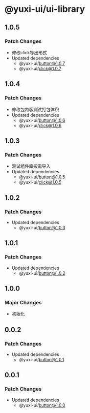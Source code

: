 # @yuxi-ui/ui-library

## 1.0.5

### Patch Changes

- 修改click导出形式
- Updated dependencies
  - @yuxi-ui/button@1.0.7
  - @yuxi-ui/click@1.0.7

## 1.0.4

### Patch Changes

- 修改包内容测试打包体积
- Updated dependencies
  - @yuxi-ui/button@1.0.6
  - @yuxi-ui/click@1.0.6

## 1.0.3

### Patch Changes

- 测试组件库按需导入
- Updated dependencies
  - @yuxi-ui/button@1.0.5
  - @yuxi-ui/click@1.0.5

## 1.0.2

### Patch Changes

- Updated dependencies
  - @yuxi-ui/button@1.0.3

## 1.0.1

### Patch Changes

- Updated dependencies
  - @yuxi-ui/button@1.0.2

## 1.0.0

### Major Changes

- 初始化

## 0.0.2

### Patch Changes

- Updated dependencies
  - @yuxi-ui/button@1.0.1

## 0.0.1

### Patch Changes

- Updated dependencies
  - @yuxi-ui/button@1.0.0
